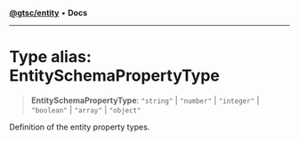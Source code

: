 [**@gtsc/entity**](../README.md) • **Docs**

***

# Type alias: EntitySchemaPropertyType

> **EntitySchemaPropertyType**: `"string"` \| `"number"` \| `"integer"` \| `"boolean"` \| `"array"` \| `"object"`

Definition of the entity property types.
